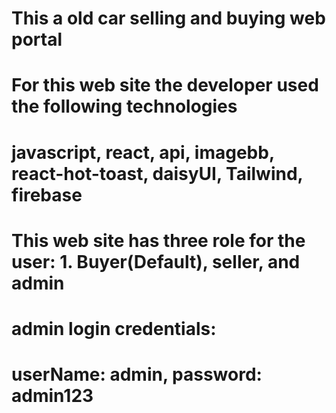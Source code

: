 # This a old car selling and buying web portal
# For this web site the developer used the following technologies
# javascript, react, api, imagebb, react-hot-toast, daisyUI, Tailwind, firebase
# This web site has three role for the user: 1. Buyer(Default), seller, and admin


# admin login credentials:
# userName: admin, password: admin123